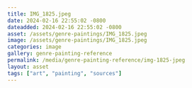 ```yaml
---
title: IMG_1825.jpeg
date: 2024-02-16 22:55:02 -0800
dateadded: 2024-02-16 22:55:02 -0800
asset: /assets/genre-paintings/IMG_1825.jpeg
image: /assets/genre-paintings/IMG_1825.jpeg
categories: image
gallery: genre-painting-reference
permalink: /media/genre-painting-reference/img-1825-jpeg
layout: asset
tags: ["art", "painting", "sources"]
--- 
```

